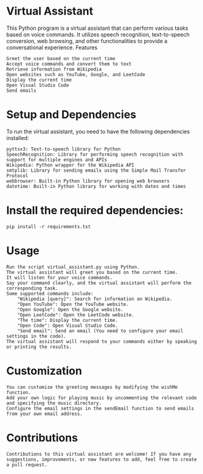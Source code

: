 # Virtual Assistant

This Python program is a virtual assistant that can perform various tasks based on voice commands. It utilizes speech recognition, text-to-speech conversion, web browsing, and other functionalities to provide a conversational experience.
Features

    Greet the user based on the current time
    Accept voice commands and convert them to text
    Retrieve information from Wikipedia
    Open websites such as YouTube, Google, and LeetCode
    Display the current time
    Open Visual Studio Code
    Send emails

# Setup and Dependencies

To run the virtual assistant, you need to have the following dependencies installed:

    pyttsx3: Text-to-speech library for Python
    SpeechRecognition: Library for performing speech recognition with support for multiple engines and APIs
    Wikipedia: Python wrapper for the Wikipedia API
    smtplib: Library for sending emails using the Simple Mail Transfer Protocol
    webbrowser: Built-in Python library for opening web browsers
    datetime: Built-in Python library for working with dates and times

# Install the required dependencies:

    pip install -r requirements.txt

# Usage

    Run the script virtual_assistant.py using Python.
    The virtual assistant will greet you based on the current time.
    It will listen for your voice commands.
    Say your command clearly, and the virtual assistant will perform the corresponding task.
    Some supported commands include:
        "Wikipedia [query]": Search for information on Wikipedia.
        "Open YouTube": Open the YouTube website.
        "Open Google": Open the Google website.
        "Open LeetCode": Open the LeetCode website.
        "The time": Display the current time.
        "Open Code": Open Visual Studio Code.
        "Send email": Send an email (You need to configure your email settings in the code).
    The virtual assistant will respond to your commands either by speaking or printing the results.

# Customization

    You can customize the greeting messages by modifying the wishMe function.
    Add your own logic for playing music by uncommenting the relevant code and specifying the music directory.
    Configure the email settings in the sendEmail function to send emails from your own email address.

# Contributions

    Contributions to this virtual assistant are welcome! If you have any suggestions, improvements, or new features to add, feel free to create a pull request.